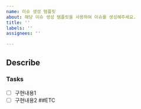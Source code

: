 ```yaml
---
name: 이슈 생성 템플릿
about: 해당 이슈 생성 템플릿을 사용하여 이슈를 생성해주세요.
title: ''
labels: ''
assignees: ''

---
```


## Describe
### Tasks
- [ ] 구현내용1
- [ ] 구현내용2
##ETC
